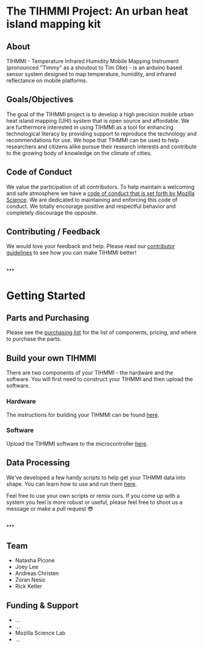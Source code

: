 # The TIHMMI Project: An urban heat island mapping kit


<!-- START doctoc generated TOC please keep comment here to allow auto update -->
<!-- DON'T EDIT THIS SECTION, INSTEAD RE-RUN doctoc TO UPDATE -->

## About

TIHMMI - Temperature Infrared Humidity Mobile Mapping Instrument (pronounced "Timmy" as a shoutout to Tim Oke) - is an arduino based sensor system designed to map temperature, humidity, and infrared reflectance on mobile platforms. 

## Goals/Objectives

The goal of the TIHMMI project is to develop a high precision mobile urban heat island mapping (UHI) system that is open source and affordable. We are furthermore interested in using TIHMMI as a tool for enhancing technological literacy by providing support to reproduce the technology and recommendations for use. We hope that TIHMMI can be used to help researchers and citizens alike pursue their research interests and contribute to the growing body of knowledge on the climate of cities.


## Code of Conduct
We value the participation of all contributors. To help maintain a welcoming and safe atmosphere we have a [code of conduct that is set forth by Mozilla Science](https://mozillascience.org/code-of-conduct). We are dedicated to maintaining and enforcing this code of conduct. We totally encourage positive and respectful behavior and completely discourage the opposite. 


## Contributing / Feedback

We would love your feedback and help. Please read our [contributor guidelines](CONTRIBUTING.MD) to see how you can make TIHMMI better! 


<br>
*** 
<br>

# Getting Started

## Parts and Purchasing

Please see the [purchasing list](purchasing.md) for the list of components, pricing, and where to purchase the parts. 

## Build your own TIHMMI
There are two components of your TIHMMI - the hardware and the software. You will first need to construct your TIHMMI and then upload the software. 

### Hardware

The instructions for building your TIHMMI can be found [here]().

### Software

Upload the TIHMMI software to the microcontroller [here]().

## Data Processing

We've developed a few handy scripts to help get your TIHMMI data into shape. You can learn how to use and run them [here](). 

Feel free to use your own scripts or remix ours. If you come up with a system you feel is more robust or useful, please feel free to shoot us a message or make a pull request 😎


<br>
***
<br>

## Team

* Natasha Picone
* Joey Lee
* Andreas Christen
* Zoran Nesic
* Rick Ketler

## Funding & Support

* ...
* ...
* Mozilla Science Lab
* ...